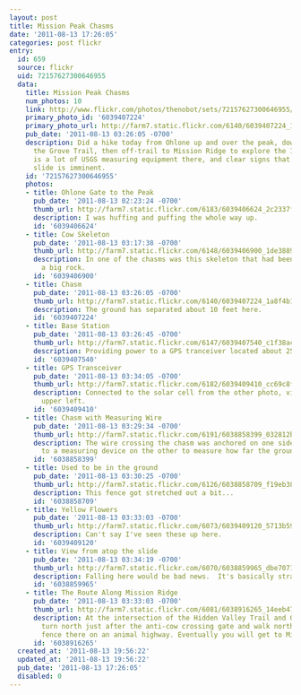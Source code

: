```yaml
---
layout: post
title: Mission Peak Chasms
date: '2011-08-13 17:26:05'
categories: post flickr
entry:
  id: 659
  source: flickr
  uid: 72157627300646955
  data:
    title: Mission Peak Chasms
    num_photos: 10
    link: http://www.flickr.com/photos/thenobot/sets/72157627300646955/
    primary_photo_id: '6039407224'
    primary_photo_url: http://farm7.static.flickr.com/6140/6039407224_1a8f4b185a_m.jpg
    pub_date: '2011-08-13 03:26:05 -0700'
    description: Did a hike today from Ohlone up and over the peak, down and across
      the Grove Trail, then off-trail to Mission Ridge to explore the 1998 slide area.  There
      is a lot of USGS measuring equipment there, and clear signs that another big
      slide is imminent.
    id: '72157627300646955'
    photos:
    - title: Ohlone Gate to the Peak
      pub_date: '2011-08-13 02:23:24 -0700'
      thumb_url: http://farm7.static.flickr.com/6183/6039406624_2c2337f4a0_s.jpg
      description: I was huffing and puffing the whole way up.
      id: '6039406624'
    - title: Cow Skeleton
      pub_date: '2011-08-13 03:17:38 -0700'
      thumb_url: http://farm7.static.flickr.com/6148/6039406900_1de3889212_s.jpg
      description: In one of the chasms was this skeleton that had been dragged under
        a big rock.
      id: '6039406900'
    - title: Chasm
      pub_date: '2011-08-13 03:26:05 -0700'
      thumb_url: http://farm7.static.flickr.com/6140/6039407224_1a8f4b185a_s.jpg
      description: The ground has separated about 10 feet here.
      id: '6039407224'
    - title: Base Station
      pub_date: '2011-08-13 03:26:45 -0700'
      thumb_url: http://farm7.static.flickr.com/6147/6039407540_c1f38acf02_s.jpg
      description: Providing power to a GPS tranceiver located about 25 yards away.
      id: '6039407540'
    - title: GPS Transceiver
      pub_date: '2011-08-13 03:34:05 -0700'
      thumb_url: http://farm7.static.flickr.com/6182/6039409410_cc69c8f067_s.jpg
      description: Connected to the solar cell from the other photo, visible in the
        upper left.
      id: '6039409410'
    - title: Chasm with Measuring Wire
      pub_date: '2011-08-13 03:29:34 -0700'
      thumb_url: http://farm7.static.flickr.com/6191/6038858399_032812bd9b_s.jpg
      description: The wire crossing the chasm was anchored on one side and connected
        to a measuring device on the other to measure how far the ground is moving.
      id: '6038858399'
    - title: Used to be in the ground
      pub_date: '2011-08-13 03:30:25 -0700'
      thumb_url: http://farm7.static.flickr.com/6126/6038858709_f19eb388cd_s.jpg
      description: This fence got stretched out a bit...
      id: '6038858709'
    - title: Yellow Flowers
      pub_date: '2011-08-13 03:33:03 -0700'
      thumb_url: http://farm7.static.flickr.com/6073/6039409120_5713b59534_s.jpg
      description: Can't say I've seen these up here.
      id: '6039409120'
    - title: View from atop the slide
      pub_date: '2011-08-13 03:34:19 -0700'
      thumb_url: http://farm7.static.flickr.com/6070/6038859965_dbe7071c46_s.jpg
      description: Falling here would be bad news.  It's basically straight down.
      id: '6038859965'
    - title: The Route Along Mission Ridge
      pub_date: '2011-08-13 03:33:03 -0700'
      thumb_url: http://farm7.static.flickr.com/6081/6038916265_14eeb4713d_s.jpg
      description: At the intersection of the Hidden Valley Trail and Grove Trail,
        turn north just after the anti-cow crossing gate and walk north along the
        fence there on an animal highway. Eventually you will get to Mission Ridge.
      id: '6038916265'
  created_at: '2011-08-13 19:56:22'
  updated_at: '2011-08-13 19:56:22'
  pub_date: '2011-08-13 17:26:05'
  disabled: 0
---
```

